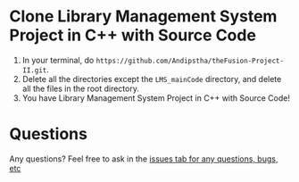 
# Clone Library Management System Project in C++ with Source Code

1. In your terminal, do `https://github.com/Andipstha/theFusion-Project-II.git`.
2. Delete all the directories except the `LMS_mainCode` directory, and delete all the files in the root directory.
3. You have Library Management System Project in C++ with Source Code!


# Questions
Any questions? Feel free to ask in the [issues tab for any questions, bugs, etc](https://github.com/Andipstha/theFusion-Project-II/issues)

